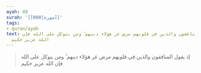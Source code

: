 ```yaml
---
ayah: 49
surah: '[[008|سورة]]'
tags:
- quran/ayah
text: إذ يقول المنافقون والذين في قلوبهم مرض غر هؤلاء دينهم ۗ ومن يتوكل على الله فإن
  الله عزيز حكيم
---
```

> إذ يقول المنافقون والذين في قلوبهم مرض غر هؤلاء دينهم ۗ ومن يتوكل على الله فإن الله عزيز حكيم
